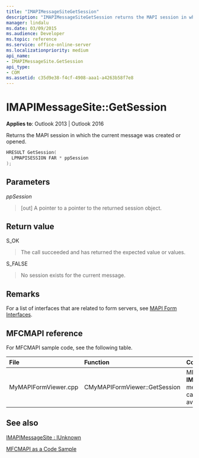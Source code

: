 ```yaml
---
title: "IMAPIMessageSiteGetSession"
description: "IMAPIMessageSiteGetSession returns the MAPI session in which the current message was created or opened."
manager: lindalu
ms.date: 03/09/2015
ms.audience: Developer
ms.topic: reference
ms.service: office-online-server
ms.localizationpriority: medium
api_name:
- IMAPIMessageSite.GetSession
api_type:
- COM
ms.assetid: c35d9e38-f4cf-4908-aaa1-a4263b58f7e8
---
```


# IMAPIMessageSite::GetSession

  
  
**Applies to**: Outlook 2013 | Outlook 2016 
  
Returns the MAPI session in which the current message was created or opened.
  
```cpp
HRESULT GetSession(
  LPMAPISESSION FAR * ppSession
);
```

## Parameters

 _ppSession_
  
> [out] A pointer to a pointer to the returned session object.
    
## Return value

S_OK 
  
> The call succeeded and has returned the expected value or values.
    
S_FALSE 
  
> No session exists for the current message.
    
## Remarks

For a list of interfaces that are related to form servers, see [MAPI Form Interfaces](mapi-form-interfaces.md).
  
## MFCMAPI reference

For MFCMAPI sample code, see the following table.
  
|**File**|**Function**|**Comment**|
|:-----|:-----|:-----|
|MyMAPIFormViewer.cpp  <br/> |CMyMAPIFormViewer::GetSession  <br/> |MFCMAPI uses the **IMAPIMessageSite::GetSession** method to return the currently cached session pointer, if it is available. |
   
## See also



[IMAPIMessageSite : IUnknown](imapimessagesiteiunknown.md)


[MFCMAPI as a Code Sample](mfcmapi-as-a-code-sample.md)

